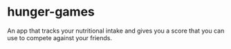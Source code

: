 # hunger-games
An app that tracks your nutritional intake and gives you a score that you can use to compete against your friends.
